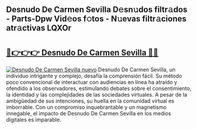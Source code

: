 ## Desnudo De Carmen Sevilla D𝚎sn𝚞dos filtr𝚊dos - Parts-Dpw Vid𝚎os f𝚘tos - N𝚞evas filtr𝚊ciones atr𝚊ctivas LQXOr

# <h2><a href="http://mb92ar.tromn.icu/?c=Desnudo+De+Carmen+Sevilla">🔗👉👉👉 Desnudo De Carmen Sevilla 🔗🔗</a></h2>

[![Desnudo De Carmen Sevilla nuevo](https://i.imgur.com/pEAQMta.gif)](http://mb92ar.tromn.icu/?c=Desnudo+De+Carmen+Sevilla)
Desnudo De Carmen Sevilla, un individuo intrigante y complejo, desafía la comprensión fácil. Su método poco convencional de interactuar con audiencias en línea ha atraído y ofendido a los observadores, estimulando debates sobre el consentimiento, la identidad y las complejidades de las sociedades virtuales. A pesar de la ambigüedad de sus intenciones, su huella en la comunidad virtual es imborrable. Con un compromiso inquebrantable y un magnetismo innegable, el impacto de Desnudo De Carmen Sevilla en los medios digitales es imparable.
